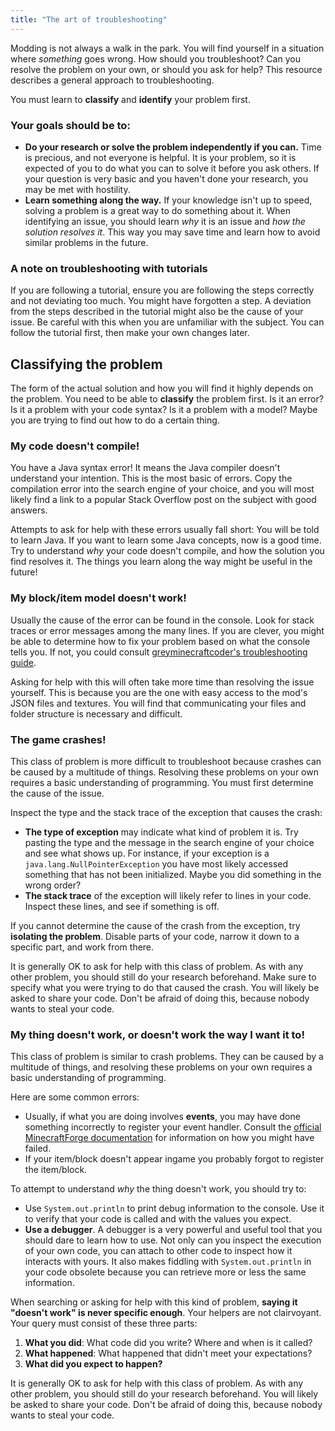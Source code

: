 ```yaml
---
title: "The art of troubleshooting"
---
```

Modding is not always a walk in the park. You will find yourself in a situation where _something_ goes wrong.
How should you troubleshoot? Can you resolve the problem on your own, or should you ask for help?
This resource describes a general approach to troubleshooting.

You must learn to **classify** and **identify** your problem first.

### Your goals should be to:
- **Do your research or solve the problem independently if you can.**
  Time is precious, and not everyone is helpful.
  It is your problem, so it is expected of you to do what you can to solve it before you ask others.
  If your question is very basic and you haven't done your research, you may be met with hostility.
- **Learn something along the way.**
  If your knowledge isn't up to speed, solving a problem is a great way to do something about it.
  When identifying an issue, you should learn _why_ it is an issue and _how the solution resolves it_.
  This way you may save time and learn how to avoid similar problems in the future.

### A note on troubleshooting with tutorials
If you are following a tutorial, ensure you are following the steps correctly and not deviating too much.
You might have forgotten a step.
A deviation from the steps described in the tutorial might also be the cause of your issue.
Be careful with this when you are unfamiliar with the subject. You can follow the tutorial first, then make your own changes later.

## Classifying the problem
The form of the actual solution and how you will find it highly depends on the problem.
You need to be able to **classify** the problem first.
Is it an error? Is it a problem with your code syntax? Is it a problem with a model?
Maybe you are trying to find out how to do a certain thing.

### My code doesn't compile!
You have a Java syntax error! It means the Java compiler doesn't understand your intention. This is the most basic of errors.
Copy the compilation error into the search engine of your choice, and you will most likely find a link to a popular Stack Overflow post on the subject with good answers.

Attempts to ask for help with these errors usually fall short: You will be told to learn Java.
If you want to learn some Java concepts, now is a good time. Try to understand _why_ your code doesn't compile, and how the solution you find resolves it.
The things you learn along the way might be useful in the future!

### My block/item model doesn't work!
Usually the cause of the error can be found in the console. Look for stack traces or error messages among the many lines.
If you are clever, you might be able to determine how to fix your problem based on what the console tells you.
If not, you could consult [greyminecraftcoder's troubleshooting guide](http://greyminecraftcoder.blogspot.no/2015/03/troubleshooting-block-and-item-rendering.html).

Asking for help with this will often take more time than resolving the issue yourself.
This is because you are the one with easy access to the mod's JSON files and textures.
You will find that communicating your files and folder structure is necessary and difficult.

### The game crashes!
This class of problem is more difficult to troubleshoot because crashes can be caused by a multitude of things.
Resolving these problems on your own requires a basic understanding of programming. You must first determine the cause of the issue.

Inspect the type and the stack trace of the exception that causes the crash:
- **The type of exception** may indicate what kind of problem it is.
  Try pasting the type and the message in the search engine of your choice and see what shows up.
  For instance, if your exception is a `java.lang.NullPointerException` you have most likely accessed something that has not been initialized.
  Maybe you did something in the wrong order?
- **The stack trace** of the exception will likely refer to lines in your code. Inspect these lines, and see if something is off.

If you cannot determine the cause of the crash from the exception, try **isolating the problem**.
Disable parts of your code, narrow it down to a specific part, and work from there.

It is generally OK to ask for help with this class of problem.
As with any other problem, you should still do your research beforehand.
Make sure to specify what you were trying to do that caused the crash.
You will likely be asked to share your code. Don't be afraid of doing this, because nobody wants to steal your code.

### My thing doesn't work, or doesn't work the way I want it to!
This class of problem is similar to crash problems.
They can be caused by a multitude of things, and resolving these problems on your own requires a basic understanding of programming.

Here are some common errors:
- Usually, if what you are doing involves **events**, you may have done something incorrectly to register your event handler.
  Consult the [official MinecraftForge documentation](https://mcforge.readthedocs.io/en/latest/events/intro/) for information on how you might have failed.
- If your item/block doesn't appear ingame you probably forgot to register the item/block.

To attempt to understand _why_ the thing doesn't work, you should try to:
- Use `System.out.println` to print debug information to the console. Use it to verify that your code is called and with the values you expect.
- **Use a debugger**. A debugger is a very powerful and useful tool that you should dare to learn how to use.
  Not only can you inspect the execution of your own code, you can attach to other code to inspect how it interacts with yours.
  It also makes fiddling with `System.out.println` in your code obsolete because you can retrieve more or less the same information.

When searching or asking for help with this kind of problem, **saying it "doesn't work" is never specific enough**.
Your helpers are not clairvoyant. Your query must consist of these three parts:
1. **What you did**: What code did you write? Where and when is it called?
2. **What happened**: What happened that didn't meet your expectations?
3. **What did you expect to happen?**

It is generally OK to ask for help with this class of problem. As with any other problem, you should still do your research beforehand.
You will likely be asked to share your code. Don't be afraid of doing this, because nobody wants to steal your code.
